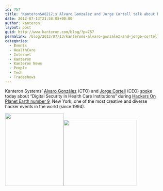 ```yaml
---
id: 757
title: 'Kanteron&#8217;s Alvaro Gonzalez and Jorge Cortell talk about healthcare IT security at HOPE9'
date: 2012-07-13T21:58:08+00:00
author: kanteron
layout: post
guid: http://www.kanteron.com/blog/?p=757
permalink: /blog/2012/07/13/kanterons-alvaro-gonzalez-and-jorge-cortell-talk-about-healthcare-it-security-at-hope9/
categories:
  - Events
  - HealthCare
  - Internet
  - Kanteron
  - Kanteron News
  - People
  - Tech
  - Tradeshows
---
```

Kanteron Systems&#8217; <a title="http://www.hopenumbernine.net/speakers/#gonzalez" href="http://www.hopenumbernine.net/speakers/#gonzalez" target="_blank">Alvaro González</a> (CTO) and <a title="http://www.hopenumbernine.net/speakers/#cortell" href="http://www.hopenumbernine.net/speakers/#cortell" target="_blank">Jorge Cortell</a> (CEO) <a title="http://www.hopenumbernine.net/schedule/" href="http://www.hopenumbernine.net/schedule/" target="_blank">spok</a>e today about &#8220;Digital Security in Health Care Institutions&#8221; during <a title="http://www.hope.net/" href="http://www.hope.net/" target="_blank">Hackers On Planet Earth number 9</a>, New York, one of the most creative and diverse hacker events in the world (since 1994).

<img class="alignnone aligncenter" title="Alvaro" src="http://farm9.staticflickr.com/8005/7617421014_b63bf906a2_m.jpg" alt="" width="193" height="240" /><img class="alignnone aligncenter" title="Jorge" src="http://farm8.staticflickr.com/7258/7617421144_f1cd52dc79_m.jpg" alt="" width="240" height="218" />
